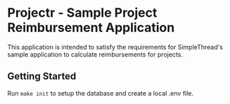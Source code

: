 # Projectr - Sample Project Reimbursement Application

This application is intended to satisfy the requirements for SimpleThread's sample application to calculate reimbursements for projects.

## Getting Started

Run `make init` to setup the database and create a local .env file.